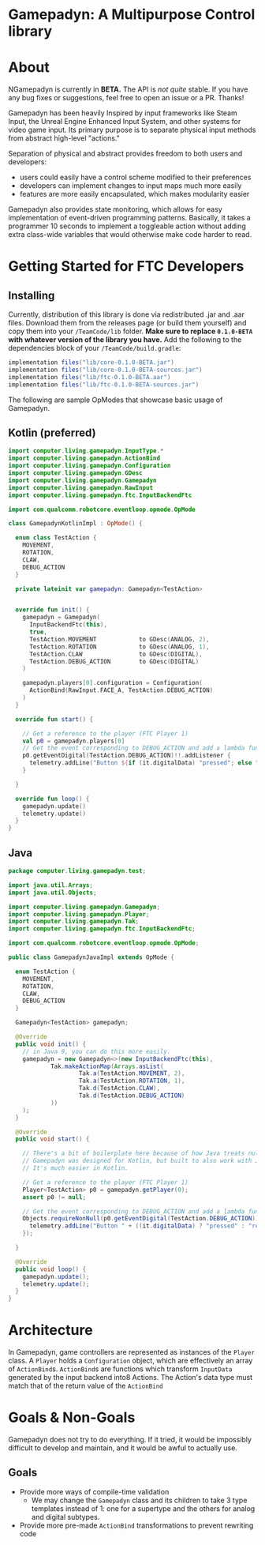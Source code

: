 # Gamepadyn: A Multipurpose Control library

[//]: # (![Gamepadyn Logo]&#40;logo_128.png&#41;)

# About

NGamepadyn is currently in **BETA.**
The API is *not quite* stable.
If you have any bug fixes or suggestions, feel free to open an issue or a PR. Thanks!

Gamepadyn has been heavily Inspired by input frameworks like Steam Input,
the Unreal Engine Enhanced Input System,
and other systems for video game input.
Its primary purpose is to separate physical input methods from abstract high-level "actions."

Separation of physical and abstract provides freedom to both users and developers:
- users could easily have a control scheme modified to their preferences
- developers can implement changes to input maps much more easily
- features are more easily encapsulated, which makes modularity easier

Gamepadyn also provides state monitoring,
which allows for easy implementation of event-driven programming patterns.
Basically, it takes a programmer 10 seconds to implement a toggleable action
without adding extra class-wide variables that would otherwise make code harder to read.

# Getting Started for FTC Developers

## Installing

Currently, distribution of this library is done via redistributed .jar and .aar files.
Download them from the releases page (or build them yourself) and copy them into your `/TeamCode/lib` folder.
**Make sure to replace `0.1.0-BETA` with whatever version of the library you have.**
Add the following to the dependencies block of your `/TeamCode/build.gradle`:

```groovy
implementation files("lib/core-0.1.0-BETA.jar")
implementation files("lib/core-0.1.0-BETA-sources.jar")
implementation files("lib/ftc-0.1.0-BETA.aar")
implementation files("lib/ftc-0.1.0-BETA-sources.jar")
```

The following are sample OpModes that showcase basic usage of Gamepadyn.

## Kotlin (preferred)

```kotlin
import computer.living.gamepadyn.InputType.*
import computer.living.gamepadyn.ActionBind
import computer.living.gamepadyn.Configuration
import computer.living.gamepadyn.GDesc
import computer.living.gamepadyn.Gamepadyn
import computer.living.gamepadyn.RawInput
import computer.living.gamepadyn.ftc.InputBackendFtc

import com.qualcomm.robotcore.eventloop.opmode.OpMode

class GamepadynKotlinImpl : OpMode() {

  enum class TestAction {
    MOVEMENT,
    ROTATION,
    CLAW,
    DEBUG_ACTION
  }

  private lateinit var gamepadyn: Gamepadyn<TestAction>


  override fun init() {
    gamepadyn = Gamepadyn(
      InputBackendFtc(this),
      true,
      TestAction.MOVEMENT            to GDesc(ANALOG, 2),
      TestAction.ROTATION            to GDesc(ANALOG, 1),
      TestAction.CLAW                to GDesc(DIGITAL),
      TestAction.DEBUG_ACTION        to GDesc(DIGITAL)
    )

    gamepadyn.players[0].configuration = Configuration(
      ActionBind(RawInput.FACE_A, TestAction.DEBUG_ACTION)
    )
  }

  override fun start() {

    // Get a reference to the player (FTC Player 1)
    val p0 = gamepadyn.players[0]
    // Get the event corresponding to DEBUG_ACTION and add a lambda function as a listener to it.
    p0.getEventDigital(TestAction.DEBUG_ACTION)!!.addListener {
      telemetry.addLine("Button ${if (it.digitalData) "pressed"; else "released"}!")
    }

  }

  override fun loop() {
    gamepadyn.update()
    telemetry.update()
  }
}
```

## Java

```Java
package computer.living.gamepadyn.test;

import java.util.Arrays;
import java.util.Objects;

import computer.living.gamepadyn.Gamepadyn;
import computer.living.gamepadyn.Player;
import computer.living.gamepadyn.Tak;
import computer.living.gamepadyn.ftc.InputBackendFtc;

import com.qualcomm.robotcore.eventloop.opmode.OpMode;

public class GamepadynJavaImpl extends OpMode {

  enum TestAction {
    MOVEMENT,
    ROTATION,
    CLAW,
    DEBUG_ACTION
  }

  Gamepadyn<TestAction> gamepadyn;

  @Override
  public void init() {
    // in Java 9, you can do this more easily.
    gamepadyn = new Gamepadyn<>(new InputBackendFtc(this),
            Tak.makeActionMap(Arrays.asList(
                    Tak.a(TestAction.MOVEMENT, 2),
                    Tak.a(TestAction.ROTATION, 1),
                    Tak.d(TestAction.CLAW),
                    Tak.d(TestAction.DEBUG_ACTION)
            ))
    );
  }

  @Override
  public void start() {

    // There's a bit of boilerplate here because of how Java treats nullability.
    // Gamepadyn was designed for Kotlin, but built to also work with Java.
    // It's much easier in Kotlin.

    // Get a reference to the player (FTC Player 1)
    Player<TestAction> p0 = gamepadyn.getPlayer(0);
    assert p0 != null;

    // Get the event corresponding to DEBUG_ACTION and add a lambda function as a listener to it.
    Objects.requireNonNull(p0.getEventDigital(TestAction.DEBUG_ACTION)).addJListener(it -> {
      telemetry.addLine("Button " + ((it.digitalData) ? "pressed" : "released") + "!");
    });

  }

  @Override
  public void loop() {
    gamepadyn.update();
    telemetry.update();
  }
}
```

# Architecture

In Gamepadyn,
game controllers are represented as instances of the `Player` class.
A `Player` holds a `Configuration` object,
which are effectively an array of `ActionBind`s.
`ActionBind`s are functions which transform `InputData` generated by the input backend into8 Actions.
The Action's data type must match that of the return value of the `ActionBind`

# Goals & Non-Goals

Gamepadyn does not try to do everything.
If it tried, it would be impossibly difficult to develop and maintain,
and it would be awful to actually use.

## Goals

- Provide more ways of compile-time validation
  - We may change the `Gamepadyn` class and its children to take 3 type templates instead of 1: one for a supertype and the others for analog and digital subtypes.
- Provide more pre-made `ActionBind` transformations to prevent rewriting code

